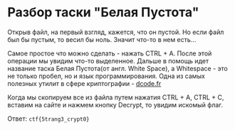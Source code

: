 # Разбор таски "Белая Пустота"

Открыв файл, на первый взгляд, кажется, что он пустой. Но если файл был бы пустым, то весил бы ноль. Значит что-то в нем есть...

Самое простое что можно сделать - нажать CTRL + A. После этой операции мы увидим что-то выделенное. Дальше в помощь идет название таска Белая Пустота(от англ. White Space), а Whitespace - это не только пробел, но и язык программирования. Одна из самых полезных утилит в сфере криптографии - [dcode.fr](https://www.dcode.fr/langage-whitespace)

Когда мы скопируем все из файла путем нажатия CTRL + A, CTRL + C, вставим на сайте и нажмем кнопку Decrypt, то увидим искомый флаг.

Ответ: `ctf{5trang3_crypt0}`